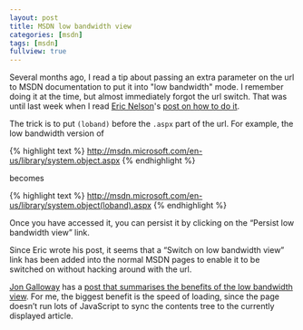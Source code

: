 ```yaml
---
layout: post
title: MSDN low bandwidth view
categories: [msdn]
tags: [msdn]
fullview: true
---
```


Several months ago, I read a tip about passing an extra parameter on the url to MSDN documentation to put it into "low bandwidth" mode. I remember doing it at the time, but almost immediately forgot the url switch. That was until last week when I read [Eric Nelson](http://blogs.msdn.com/ericnel)'s [post on how to do it](http://blogs.msdn.com/ericnel/archive/2009/04/02/msdn-library-low-bandwidth-option.aspx).

The trick is to put `(loband)` before the `.aspx` part of the url. For example, the low bandwidth version of

{% highlight text %}
http://msdn.microsoft.com/en-us/library/system.object.aspx
{% endhighlight %}

becomes

{% highlight text %}
http://msdn.microsoft.com/en-us/library/system.object(loband).aspx
{% endhighlight %}

Once you have accessed it, you can persist it by clicking on the “Persist low bandwidth view” link.

Since Eric wrote his post, it seems that a “Switch on low bandwidth view” link has been added into the normal MSDN pages to enable it to be switched on without hacking around with the url.

[Jon Galloway](http://weblogs.asp.net/jgalloway) has a [post that summarises the benefits of the low bandwidth view](http://weblogs.asp.net/jgalloway/archive/2008/08/30/msdn-low-bandwidth-bookmarklet.aspx). For me, the biggest benefit is the speed of loading, since the page doesn’t run lots of JavaScript to sync the contents tree to the currently displayed article.
